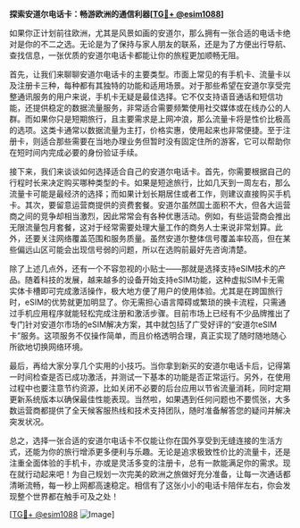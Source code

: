 **探索安道尔电话卡：畅游欧洲的通信利器[[TG💪+ @esim1088](https://t.me/s/esim1088)]**

如果你正计划前往欧洲，尤其是风景如画的安道尔，那么拥有一张合适的电话卡绝对是你的不二之选。无论是为了保持与家人朋友的联系，还是为了方便出行导航、查找信息，一张优质的安道尔电话卡都能让你的旅程更加顺畅无阻。

首先，让我们来聊聊安道尔电话卡的主要类型。市面上常见的有手机卡、流量卡以及注册卡三种，每种都有其独特的功能和适用场景。对于那些希望在安道尔享受完整通讯服务的用户来说，手机卡无疑是最佳选择。它不仅支持语音通话和短信功能，还提供稳定的数据流量服务，非常适合需要频繁使用社交媒体或在线办公的人群。而如果你只是短期旅行，且主要需求是上网冲浪，那么流量卡将是性价比极高的选项。这类卡通常以数据流量为主打，价格实惠，使用起来也非常便捷。至于注册卡，则适合那些需要在当地办理业务但暂时没有固定住所的游客，它可以帮助你在短时间内完成必要的身份验证手续。

接下来，我们来谈谈如何选择适合自己的安道尔电话卡。首先，你需要根据自己的行程时长来决定购买哪种类型的卡。如果是短途旅行，比如几天到一周左右，那么流量卡可能是最经济的选择；而如果计划长期居住或者工作，则建议直接购买手机卡。其次，要留意运营商提供的资费套餐。安道尔虽然国土面积不大，但各大运营商之间的竞争却相当激烈，因此常常会有各种优惠活动。例如，有些运营商会推出无限流量包月套餐，这对于经常需要处理大量工作的商务人士来说非常划算。此外，还要关注网络覆盖范围和服务质量。虽然安道尔整体信号覆盖率较高，但在某些偏远山区可能会出现信号弱的问题，所以在选购前最好先咨询清楚。

除了上述几点外，还有一个不容忽视的小贴士——那就是选择支持eSIM技术的产品。随着科技的发展，越来越多的设备开始支持eSIM功能，这种虚拟SIM卡无需实体卡槽即可完成激活操作，极大地方便了用户的使用体验。尤其是在跨国旅行时，eSIM的优势就更加明显了。你无需担心语言障碍或繁琐的换卡流程，只需通过手机应用程序就能轻松完成注册和激活步骤。目前市场上已经有不少品牌推出了专门针对安道尔市场的eSIM解决方案，其中就包括了广受好评的“安道尔eSIM卡”服务。这项服务不仅操作简单，而且价格透明合理，真正实现了随时随地随心所欲地切换网络环境。

最后，再给大家分享几个实用的小技巧。当你拿到新买的安道尔电话卡后，记得第一时间检查是否已成功激活，并测试一下基本的功能是否正常运行。另外，在使用过程中也要注意节约资源，比如关闭不必要的后台应用以节省流量消耗，同时定期更新系统版本以确保最佳性能表现。当然啦，如果遇到任何问题也不要慌张，大多数运营商都提供了全天候客服热线和技术支持团队，随时准备解答您的疑问并解决突发状况。

总之，选择一张合适的安道尔电话卡不仅能让你在国外享受到无缝连接的生活方式，还能为你的旅行增添更多便利与乐趣。无论是追求极致性价比的流量卡，还是注重全面体验的手机卡，亦或是灵活多变的注册卡，总有一款能满足你的需求。现在就行动起来吧！为自己规划一次完美的欧洲之旅做好充分准备，让每一次通话都清晰流畅，每一秒上网都高速稳定。相信有了这张小小的电话卡陪伴左右，你会发现整个世界都在触手可及之处！

[[TG💪+ @esim1088](https://t.me/s/esim1088) ![Image](https://i.postimg.cc/4NQfJmqS/Snipaste-2025-05-13-00-14-12.png)]